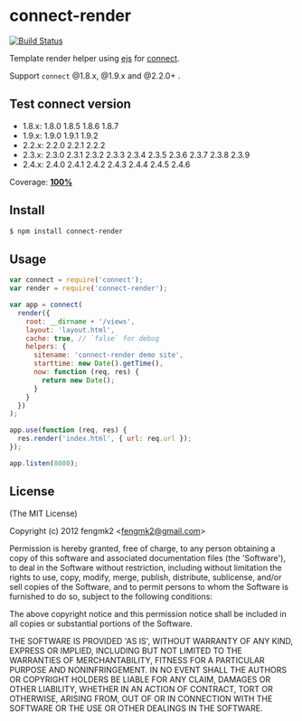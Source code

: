 # connect-render

[![Build Status](https://secure.travis-ci.org/fengmk2/connect-render.png)](http://travis-ci.org/fengmk2/connect-render)

Template render helper using [ejs](https://github.com/visionmedia/ejs) for [connect](https://github.com/senchalabs/connect).

Support `connect` @1.8.x, @1.9.x and @2.2.0+ .

## Test connect version

* 1.8.x: 1.8.0 1.8.5 1.8.6 1.8.7
* 1.9.x: 1.9.0 1.9.1 1.9.2
* 2.2.x: 2.2.0 2.2.1 2.2.2 
* 2.3.x: 2.3.0 2.3.1 2.3.2 2.3.3 2.3.4 2.3.5 2.3.6 2.3.7 2.3.8 2.3.9
* 2.4.x: 2.4.0 2.4.1 2.4.2 2.4.3 2.4.4 2.4.5 2.4.6

Coverage: [**100%**](http://fengmk2.github.com/coverage/connect-render.html)

## Install

```bash
$ npm install connect-render
```

## Usage

```javascript
var connect = require('connect');
var render = require('connect-render');

var app = connect(
  render({
    root: __dirname + '/views',
    layout: 'layout.html',
    cache: true, // `false` for debug
    helpers: {
      sitename: 'connect-render demo site',
      starttime: new Date().getTime(),
      now: function (req, res) {
        return new Date();
      }
    }
  })
);

app.use(function (req, res) {
  res.render('index.html', { url: req.url });
});

app.listen(8080);
```

## License 

(The MIT License)

Copyright (c) 2012 fengmk2 &lt;fengmk2@gmail.com&gt;

Permission is hereby granted, free of charge, to any person obtaining
a copy of this software and associated documentation files (the
'Software'), to deal in the Software without restriction, including
without limitation the rights to use, copy, modify, merge, publish,
distribute, sublicense, and/or sell copies of the Software, and to
permit persons to whom the Software is furnished to do so, subject to
the following conditions:

The above copyright notice and this permission notice shall be
included in all copies or substantial portions of the Software.

THE SOFTWARE IS PROVIDED 'AS IS', WITHOUT WARRANTY OF ANY KIND,
EXPRESS OR IMPLIED, INCLUDING BUT NOT LIMITED TO THE WARRANTIES OF
MERCHANTABILITY, FITNESS FOR A PARTICULAR PURPOSE AND NONINFRINGEMENT.
IN NO EVENT SHALL THE AUTHORS OR COPYRIGHT HOLDERS BE LIABLE FOR ANY
CLAIM, DAMAGES OR OTHER LIABILITY, WHETHER IN AN ACTION OF CONTRACT,
TORT OR OTHERWISE, ARISING FROM, OUT OF OR IN CONNECTION WITH THE
SOFTWARE OR THE USE OR OTHER DEALINGS IN THE SOFTWARE.
